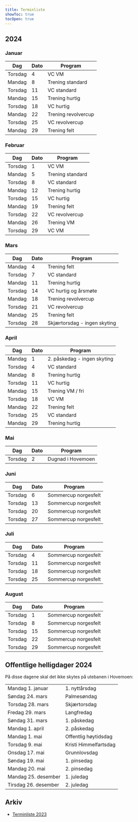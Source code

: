 ```yaml
---
title: Terminliste
showToc: true
tocOpen: true
---
```


## 2024
### Januar
| Dag     | Dato | Program             |
| ---     | ---  | ---                 |
| Torsdag | 4    | VC VM               |
| Mandag  | 8    | Trening standard    |
| Torsdag | 11   | VC standard         |
| Mandag  | 15   | Trening hurtig      |
| Torsdag | 18   | VC hurtig           |
| Mandag  | 22   | Trening revolvercup |
| Torsdag | 25   | VC revolvercup      |
| Mandag  | 29   | Trening felt        |

### Februar
| Dag     | Dato | Program             |
| ---     | ---  | ---                 |
| Torsdag | 1    | VC VM               |
| Mandag  | 5    | Trening standard    |
| Torsdag | 8    | VC standard         |
| Mandag  | 12   | Trening hurtig      |
| Torsdag | 15   | VC hurtig           |
| Mandag  | 19   | Trening felt        |
| Torsdag | 22   | VC revolvercup      |
| Mandag  | 26   | Trening VM          |
| Torsdag | 29   | VC VM               |

### Mars
| Dag     | Dato | Program                      |
| ---     | ---  | ---                          |
| Mandag  | 4    | Trening felt                 |
| Torsdag | 7    | VC standard                  |
| Mandag  | 11   | Trening hurtig               |
| Torsdag | 14   | VC hurtig og årsmøte         |
| Mandag  | 18   | Trening revolvercup          |
| Torsdag | 21   | VC revolvercup               |
| Mandag  | 25   | Trening felt                 |
| Torsdag | 28   | Skjærtorsdag - ingen skyting |

### April
| Dag     | Dato | Program                     |
| ---     | ---  | ---                         |
| Mandag  | 1    | 2. påskedag - ingen skyting |
| Torsdag | 4    | VC standard                 |
| Mandag  | 8    | Trening hurtig              |
| Torsdag | 11   | VC hurtig                   |
| Mandag  | 15   | Trening VM / fri            |
| Torsdag | 18   | VC VM                       |
| Mandag  | 22   | Trening felt                |
| Torsdag | 25   | VC standard                 |
| Mandag  | 29   | Trening hurtig              |

### Mai
| Dag     | Dato | Program           |
| ---     | ---  | ---               |
| Torsdag | 2    | Dugnad i Hovemoen |

### Juni
| Dag     | Dato | Program              |
| ---     | ---  | ---                  |
| Torsdag | 6    | Sommercup norgesfelt |
| Torsdag | 13   | Sommercup norgesfelt |
| Torsdag | 20   | Sommercup norgesfelt |
| Torsdag | 27   | Sommercup norgesfelt |

### Juli
| Dag     | Dato | Program              |
| ---     | ---  | ---                  |
| Torsdag | 4    | Sommercup norgesfelt |
| Torsdag | 11   | Sommercup norgesfelt |
| Torsdag | 18   | Sommercup norgesfelt |
| Torsdag | 25   | Sommercup norgesfelt |

### August
| Dag     | Dato | Program              |
| ---     | ---  | ---                  |
| Torsdag | 1    | Sommercup norgesfelt |
| Torsdag | 8    | Sommercup norgesfelt |
| Torsdag | 15   | Sommercup norgesfelt |
| Torsdag | 22   | Sommercup norgesfelt |
| Torsdag | 29   | Sommercup norgesfelt |

## Offentlige helligdager 2024
På disse dagene skal det ikke skytes på utebanen i Hovemoen:

|                      |                       |
| ---                  | ---                   |
| Mandag 1. januar     | 1. nyttårsdag         |
| Søndag 24. mars      | Palmesøndag           |
| Torsdag 28. mars     | Skjærtorsdag          |
| Fredag 29. mars      | Langfredag            |
| Søndag 31. mars      | 1. påskedag           |
| Mandag 1. april      | 2. påskedag           |
| Mandag 1. mai        | Offentlig høytidsdag  |
| Torsdag 9. mai       | Kristi Himmelfartsdag |
| Onsdag 17. mai       | Grunnlovsdag          |
| Søndag 19. mai       | 1. pinsedag           |
| Mandag 20. mai       | 2. pinsedag           |
| Mandag 25. desember  | 1. juledag            |
| Tirsdag 26. desember | 2. juledag            |

## Arkiv
* [Terminliste 2023](/arkiv/terminliste-2023)
